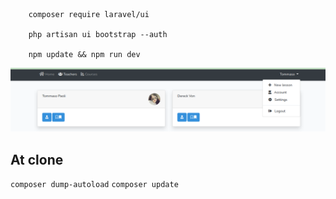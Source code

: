 ```
    composer require laravel/ui

    php artisan ui bootstrap --auth

    npm update && npm run dev

```

![alt](doc/img/001.png)

## At clone

`composer dump-autoload`
`composer update`
